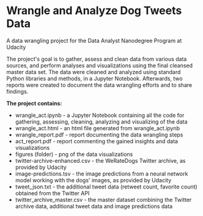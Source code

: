 # Wrangle and Analyze Dog Tweets Data
A data wrangling project for the Data Analyst Nanodegree Program at Udacity

The project's goal is to gather, assess and clean data from various data sources, and perform analyses and visualizations using the final cleansed master data set. The data were cleaned and analyzed using standard Python libraries and methods, in a Jupyter Notebook. Afterwards, two reports were created to document the data wrangling efforts and to share findings. 

__The project contains:__
- wrangle_act.ipynb - a Jupyter Notebook containing all the code for gathering, assessing, cleaning, analyzing and visualizing of the data
- wrangle_act.html - an html file generated from wrangle_act.ipynb
- wrangle_report.pdf - report documenting the data wrangling steps
- act_report.pdf - report commenting the gained insights and data visualizations
- figures (folder) - png of the data visualizations
- twitter-archive-enhanced.csv - the WeRateDogs Twitter archive, as provided by Udacity
- image-predictions.tsv - the image predictions from a neural network model working with the dogs' images, as provided by Udacity
- tweet_json.txt - the additional tweet data (retweet count, favorite count) obtained from the Twitter API
- twitter_archive_master.csv - the master dataset combining the Twitter archive data, additional tweet data and image predictions data
